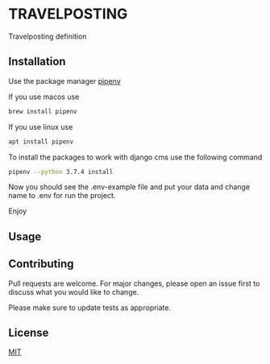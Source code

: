 # TRAVELPOSTING

Travelposting definition

## Installation

Use the package manager [pipenv](https://docs.pipenv.org/en/latest/)


If you use macos use 

```bash
brew install pipenv
```
If you use linux use

```bash
apt install pipenv
```

To install the packages to work with django cms use the following command

```bash
pipenv --python 3.7.4 install 
```
Now you should see the .env-example file and put your data and change name to .env for run the project. 

Enjoy 
## Usage


## Contributing
Pull requests are welcome. For major changes, please open an issue first to discuss what you would like to change.

Please make sure to update tests as appropriate.

## License
[MIT](https://choosealicense.com/licenses/mit/)